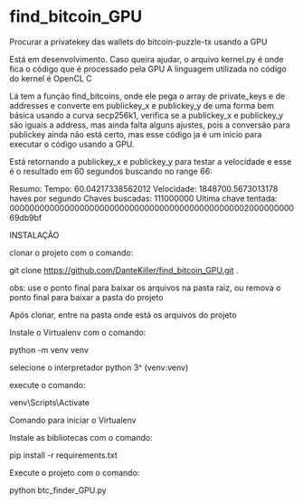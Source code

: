 # find_bitcoin_GPU
Procurar a privatekey das wallets do bitcoin-puzzle-tx usando a GPU

Está em desenvolvimento.
Caso queira ajudar, o arquivo kernel.py é onde fica o código que é processado pela GPU
A linguagem utilizada no código do kernel é OpenCL C

Lá tem a função find_bitcoins, onde ele pega o array de private_keys e de addresses e converte em publickey_x e publickey_y de uma forma bem básica usando a curva secp256k1,
verifica se a publickey_x e publickey_y são iguais a address, mas ainda falta alguns ajustes, pois a conversão para publickey ainda não está certo, mas esse código ja é um inicio para executar o código usando a GPU.

Está retornando a publickey_x e publickey_y para testar a velocidade e esse é o resultado em 60 segundos buscando no range 66:

Resumo:
Tempo:  60.04217338562012
Velocidade: 1848700.5673013178 haves por segundo
Chaves buscadas:  111000000
Ultima chave tentada:  00000000000000000000000000000000000000000000000200000000069db9bf



INSTALAÇÃO

clonar o projeto com o comando:

git clone https://github.com/DanteKiller/find_bitcoin_GPU.git .

obs: use o ponto final para baixar os arquivos na pasta raiz, ou remova o ponto final para baixar a pasta do projeto

Após clonar, entre na pasta onde está os arquivos do projeto

Instale o Virtualenv com o comando:

python -m venv venv

selecione o interpretador python 3^ (venv:venv)

execute o comando:

venv\Scripts\Activate

Comando para iniciar o Virtualenv

Instale as bibliotecas com o comando:

pip install -r requirements.txt

Execute o projeto com o comando:

python btc_finder_GPU.py
